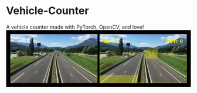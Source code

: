 # Vehicle-Counter
A vehicle counter made with PyTorch, OpenCV, and love!
![This is an image](./output/video_output_side_by_side.webp)